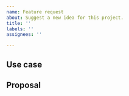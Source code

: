 ```yaml
---
name: Feature request
about: Suggest a new idea for this project.
title: ''
labels: ''
assignees: ''

---
```


<!-- Thank you for helping!

     If you are looking for support, please check out our documentation or consider asking a question on our Discussions:
      * https://github.com/brunotacca/???CHANGE-ME???/discussions
      * https://github.com/brunotacca/???CHANGE-ME???/blob/main/docs/GET_STARTED.md
      * https://github.com/brunotacca/???CHANGE-ME???/blob/main/docs/SUPPORT.md

-->

## Use case

<!--
     Please tell us the problem you are running into that led to you wanting
     a new feature.

     Is your feature request related to a problem? Please give a clear and
     concise description of what the problem is.

     Describe the alternative solutions you've considered. 
-->

## Proposal

<!--
     Briefly but precisely describe what you would like the project to be able to do.

     Consider attaching something showing what you are imagining:
      * images
      * videos
      * code samples
-->